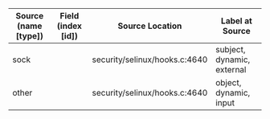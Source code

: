 | Source (name [type])                   | Field (index [id]) | Source Location               | Label at Source             |
|----------------------------------------|--------------------|-------------------------------|-----------------------------|
| sock                                   |                    | security/selinux/hooks.c:4640 | subject, dynamic, external  |
| other                                  |                    | security/selinux/hooks.c:4640 | object, dynamic, input      |
